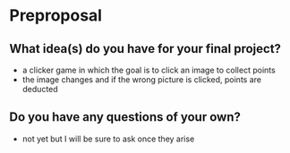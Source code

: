 # Preproposal

## What idea(s) do you have for your final project?
- a clicker game in which the goal is to click an image to collect points
- the image changes and if the wrong picture is clicked, points are deducted


## Do you have any questions of your own?
- not yet but I will be sure to ask once they arise

    
